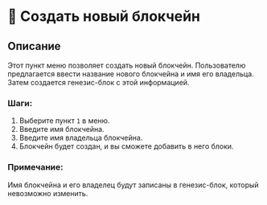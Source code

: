 
# 🧱 Создать новый блокчейн

## Описание
Этот пункт меню позволяет создать новый блокчейн. Пользователю предлагается ввести название нового блокчейна и имя его владельца. Затем создается генезис-блок с этой информацией.

### Шаги:
1. Выберите пункт `1` в меню.
2. Введите имя блокчейна.
3. Введите имя владельца блокчейна.
4. Блокчейн будет создан, и вы сможете добавить в него блоки.

### Примечание:
Имя блокчейна и его владелец будут записаны в генезис-блок, который невозможно изменить.
